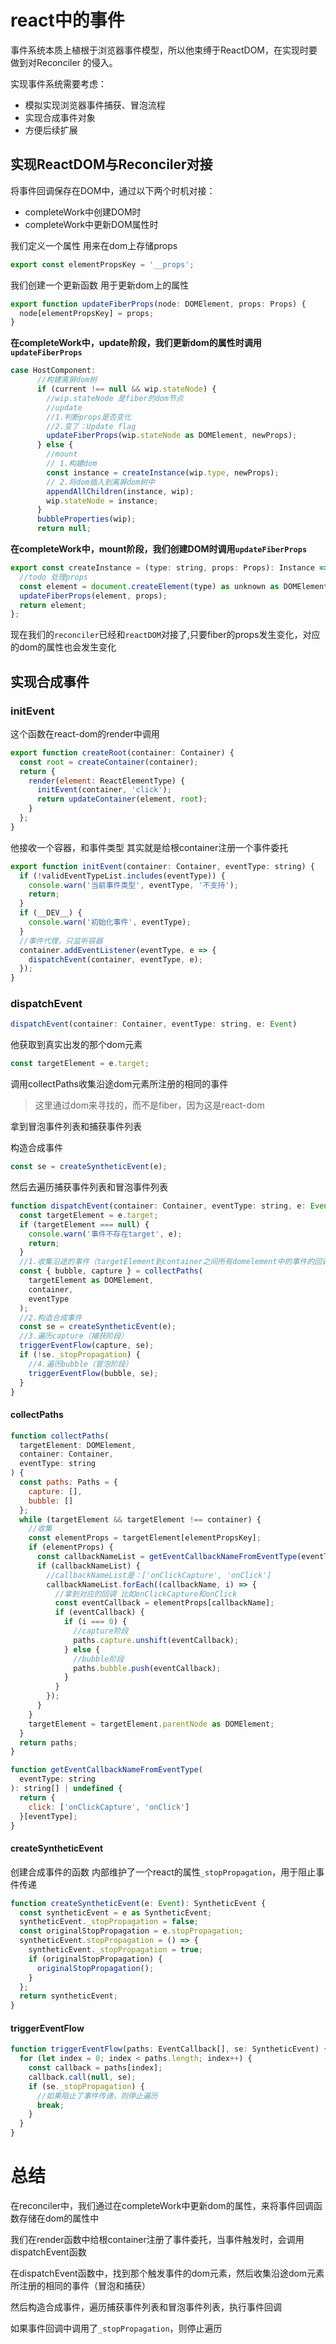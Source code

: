 # react中的事件

事件系统本质上植根于浏览器事件模型，所以他束缚于ReactDOM，在实现时要做到对Reconciler 的侵入。

实现事件系统需要考虑：

- 模拟实现浏览器事件捕获、冒泡流程
- 实现合成事件对象
- 方便后续扩展

## 实现ReactDOM与Reconciler对接

将事件回调保存在DOM中，通过以下两个时机对接：

- completeWork中创建DOM时
- completeWork中更新DOM属性时

我们定义一个属性 用来在dom上存储props

```js
export const elementPropsKey = '__props';
```

我们创建一个更新函数 用于更新dom上的属性

```js
export function updateFiberProps(node: DOMElement, props: Props) {
  node[elementPropsKey] = props;
}
```

**在completeWork中，update阶段，我们更新dom的属性时调用`updateFiberProps`**

```js
case HostComponent:
      //构建离屏dom树
      if (current !== null && wip.stateNode) {
        //wip.stateNode 是fiber的dom节点
        //update
        //1.判断props是否变化
        //2.变了：Update flag
        updateFiberProps(wip.stateNode as DOMElement, newProps);
      } else {
        //mount
        // 1.构建dom
        const instance = createInstance(wip.type, newProps);
        // 2.将dom插入到离屏dom树中
        appendAllChildren(instance, wip);
        wip.stateNode = instance;
      }
      bubbleProperties(wip);
      return null;
```

**在completeWork中，mount阶段，我们创建DOM时调用`updateFiberProps`**

```js
export const createInstance = (type: string, props: Props): Instance => {
  //todo 处理props
  const element = document.createElement(type) as unknown as DOMElement;
  updateFiberProps(element, props);
  return element;
};
```

现在我们的`reconciler`已经和`reactDOM`对接了,只要fiber的props发生变化，对应的dom的属性也会发生变化

## 实现合成事件

### initEvent

这个函数在react-dom的render中调用

```js
export function createRoot(container: Container) {
  const root = createContainer(container);
  return {
    render(element: ReactElementType) {
      initEvent(container, 'click');
      return updateContainer(element, root);
    }
  };
}

```

他接收一个容器，和事件类型
其实就是给根container注册一个事件委托

```js
export function initEvent(container: Container, eventType: string) {
  if (!validEventTypeList.includes(eventType)) {
    console.warn('当前事件类型', eventType, '不支持');
    return;
  }
  if (__DEV__) {
    console.warn('初始化事件', eventType);
  }
  //事件代理，只监听容器
  container.addEventListener(eventType, e => {
    dispatchEvent(container, eventType, e);
  });
}
```

### dispatchEvent

```js
dispatchEvent(container: Container, eventType: string, e: Event)
```

他获取到真实出发的那个dom元素

```js
const targetElement = e.target;
```

调用collectPaths收集沿途dom元素所注册的相同的事件

> 这里通过dom来寻找的，而不是fiber，因为这是react-dom

拿到冒泡事件列表和捕获事件列表

构造合成事件

```js
const se = createSyntheticEvent(e);
```

然后去遍历捕获事件列表和冒泡事件列表

```js
function dispatchEvent(container: Container, eventType: string, e: Event) {
  const targetElement = e.target;
  if (targetElement === null) {
    console.warn('事件不存在target', e);
    return;
  }
  //1.收集沿途的事件（targetElement到container之间所有domelement中的事件的回调）
  const { bubble, capture } = collectPaths(
    targetElement as DOMElement,
    container,
    eventType
  );
  //2.构造合成事件
  const se = createSyntheticEvent(e);
  //3.遍历capture（捕获阶段）
  triggerEventFlow(capture, se);
  if (!se._stopPropagation) {
    //4.遍历bubble（冒泡阶段）
    triggerEventFlow(bubble, se);
  }
}
```

#### collectPaths

```js
function collectPaths(
  targetElement: DOMElement,
  container: Container,
  eventType: string
) {
  const paths: Paths = {
    capture: [],
    bubble: []
  };
  while (targetElement && targetElement !== container) {
    //收集
    const elementProps = targetElement[elementPropsKey];
    if (elementProps) {
      const callbackNameList = getEventCallbackNameFromEventType(eventType);
      if (callbackNameList) {
        //callbackNameList是：['onClickCapture', 'onClick']
        callbackNameList.forEach((callbackName, i) => {
          //拿到对应的回调 比如onClickCapture和onClick
          const eventCallback = elementProps[callbackName];
          if (eventCallback) {
            if (i === 0) {
              //capture阶段
              paths.capture.unshift(eventCallback);
            } else {
              //bubble阶段
              paths.bubble.push(eventCallback);
            }
          }
        });
      }
    }
    targetElement = targetElement.parentNode as DOMElement;
  }
  return paths;
}
```

```js
function getEventCallbackNameFromEventType(
  eventType: string
): string[] | undefined {
  return {
    click: ['onClickCapture', 'onClick']
  }[eventType];
}
```

#### createSyntheticEvent

创建合成事件的函数
内部维护了一个react的属性`_stopPropagation`，用于阻止事件传递

```js
function createSyntheticEvent(e: Event): SyntheticEvent {
  const syntheticEvent = e as SyntheticEvent;
  syntheticEvent._stopPropagation = false;
  const originalStopPropagation = e.stopPropagation;
  syntheticEvent.stopPropagation = () => {
    syntheticEvent._stopPropagation = true;
    if (originalStopPropagation) {
      originalStopPropagation();
    }
  };
  return syntheticEvent;
}
```

#### triggerEventFlow

```js
function triggerEventFlow(paths: EventCallback[], se: SyntheticEvent) {
  for (let index = 0; index < paths.length; index++) {
    const callback = paths[index];
    callback.call(null, se);
    if (se._stopPropagation) {
      //如果阻止了事件传递，则停止遍历
      break;
    }
  }
}

```

# 总结

在reconciler中，我们通过在completeWork中更新dom的属性，来将事件回调函数存储在dom的属性中

我们在render函数中给根container注册了事件委托，当事件触发时，会调用dispatchEvent函数

在dispatchEvent函数中，找到那个触发事件的dom元素，然后收集沿途dom元素所注册的相同的事件（冒泡和捕获）

然后构造合成事件，遍历捕获事件列表和冒泡事件列表，执行事件回调

如果事件回调中调用了`_stopPropagation`，则停止遍历
